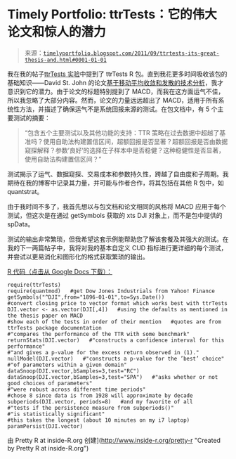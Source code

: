 <!--yml

类别：未分类

日期：2024-05-18 15:11:48

-->

# Timely Portfolio: ttrTests：它的伟大论文和惊人的潜力

> 来源：[`timelyportfolio.blogspot.com/2011/09/ttrtests-its-great-thesis-and.html#0001-01-01`](http://timelyportfolio.blogspot.com/2011/09/ttrtests-its-great-thesis-and.html#0001-01-01)

我在我的帖子[ttrTests 实验](http://timelyportfolio.blogspot.com/2011/08/ttrtests-experimentation.html)中提到了 ttrTests R 包。直到我花更多时间吸收该包的基础知识——David St. John 的论文[基于移动平均收敛和发散的技术分析](http://math.uic.edu/~dstjohn/thesis.pdf)，我才意识到它的潜力。由于论文的标题特别提到了 MACD，而我在这方面运气不佳，所以我忽略了大部分内容。然而，论文的力量远远超出了 MACD，适用于所有系统性方法，并描述了确保运气不是系统回报来源的测试。在包文档中，有 5 个主要测试的摘要：

> “包含五个主要测试以及其他功能的支持：TTR 策略在过去数据中超越了基准吗？使用自助法构建置信区间，超额回报是否显著？超额回报是否由数据窥探解释？参数’良好’的选择在子样本中是否稳健？这种稳健性是否显著，使用自助法构建置信区间？”

测试揭示了运气、数据窥探、交易成本和参数持久性，跨越了自由度和子周期。我期待在我的博客中记录其力量，并可能与作者合作，将其包括在其他 R 包中，如 quantstrat。

由于我时间不多了，我首先想以与包文档和论文相同的风格将 MACD 应用于每个测试，但这次是在通过 getSymbols 获取的 xts DJI 对象上，而不是包中提供的 spData。

测试的输出非常繁琐，但我希望这套示例能帮助您了解该套餐及其强大的测试。在我的下一两篇帖子中，我将对我的基本自定义 CUD 指标进行更详细的每个测试，并尝试以更易消化和图形化的格式获取繁琐的输出。

[R 代码（点击从 Google Docs 下载）：](https://docs.google.com/leaf?id=0B2qp2r96khJPMDZjNjA3M2UtNDI2OS00NTRjLTg3ZjgtNzVlY2MxZDEzMmUz&hl=en_US)

```
require(ttrTests)
require(quantmod)   #get Dow Jones Industrials from Yahoo! Finance
getSymbols("^DJI",from="1896-01-01",to=Sys.Date())
#convert closing price to vector format which works best with ttrTests
DJI.vector <- as.vector(DJI[,4])   #using the defaults as mentioned in the thesis paper on MACD
#show each of the tests in order of their mention   #quotes are from ttrTests package documentation
#"compares the performance of the TTR with some benchmark"
returnStats(DJI.vector)   #"constructs a confidence interval for this performance"
#"and gives a p-value for the excess return observed in (1)."
nullModel(DJI.vector)   #"constructs a p-value for the ’best’ choice"
#"of parameters within a given domain"
dataSnoop(DJI.vector,bSamples=3,test="RC")
dataSnoop(DJI.vector,bSamples=3,test="SPA")   #"asks whether or not good choices of parameters"
#"were robust across different time periods"
#chose 8 since data is from 1928 will approximate by decade
subperiods(DJI.vector, periods=8)   #and my favorite of all
#"tests if the persistence measure from subperiods()"
#"is statistically significant"
#this takes the longest (about 10 minutes on my i7 laptop)
paramPersist(DJI.vector)
```

由 Pretty R at inside-R.org 创建](http://www.inside-r.org/pretty-r "Created by Pretty R at inside-R.org")
